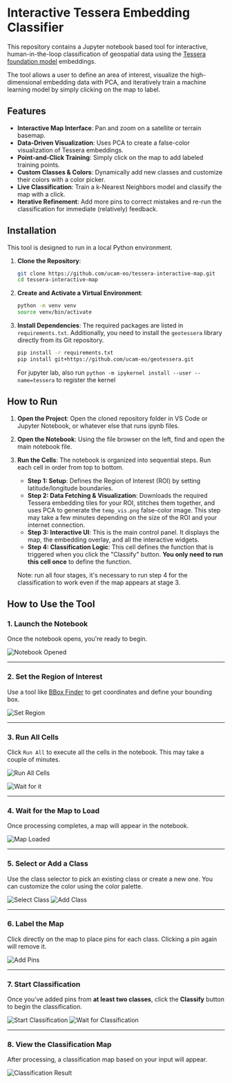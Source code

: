 # Interactive Tessera Embedding Classifier

This repository contains a Jupyter notebook based tool for interactive, human-in-the-loop classification of geospatial data using the [Tessera foundation model](https://github.com/ucam-eo/tessera) embeddings.

The tool allows a user to define an area of interest, visualize the high-dimensional embedding data with PCA, and iteratively train a machine learning model by simply clicking on the map to label.

## Features

-   **Interactive Map Interface**: Pan and zoom on a satellite or terrain basemap.
-   **Data-Driven Visualization**: Uses PCA to create a false-color visualization of Tessera embeddings.
-   **Point-and-Click Training**: Simply click on the map to add labeled training points.
-   **Custom Classes & Colors**: Dynamically add new classes and customize their colors with a color picker.
-   **Live Classification**: Train a k-Nearest Neighbors model and classify the map with a click.
-   **Iterative Refinement**: Add more pins to correct mistakes and re-run the classification for immediate (relatively) feedback.

## Installation

This tool is designed to run in a local Python environment.

1.  **Clone the Repository**:
    ```bash
    git clone https://github.com/ucam-eo/tessera-interactive-map.git
    cd tessera-interactive-map
    ```

2.  **Create and Activate a Virtual Environment**:
    ```bash
    python -m venv venv
    source venv/bin/activate
    ```

3.  **Install Dependencies**:
    The required packages are listed in `requirements.txt`. Additionally, you need to install the `geotessera` library directly from its Git repository.

    ```bash
    pip install -r requirements.txt
    pip install git+https://github.com/ucam-eo/geotessera.git
    ```
    For jupyter lab, also run `python -m ipykernel install --user --name=tessera` to register the kernel
    
## How to Run

1.  **Open the Project**:
    Open the cloned repository folder in VS Code or Jupyter Notebook, or whatever else that runs ipynb files.

2.  **Open the Notebook**:
    Using the file browser on the left, find and open the main notebook file.

3.  **Run the Cells**:
    The notebook is organized into sequential steps. Run each cell in order from top to bottom.

    -   **Step 1: Setup**: Defines the Region of Interest (ROI) by setting latitude/longitude boundaries.
    -   **Step 2: Data Fetching & Visualization**: Downloads the required Tessera embedding tiles for your ROI, stitches them together, and uses PCA to generate the `temp_vis.png` false-color image. This step may take a few minutes depending on the size of the ROI and your internet connection.
    -   **Step 3: Interactive UI**: This is the main control panel. It displays the map, the embedding overlay, and all the interactive widgets.
    -   **Step 4: Classification Logic**: This cell defines the function that is triggered when you click the "Classify" button. **You only need to run this cell once** to define the function.

    Note: run all four stages, it's necessary to run step 4 for the classification to work even if the map appears at stage 3.
    
## How to Use the Tool

### 1. Launch the Notebook

Once the notebook opens, you're ready to begin.

![Notebook Opened](img/step1.png)

---

### 2. Set the Region of Interest

Use a tool like [BBox Finder](http://bboxfinder.com) to get coordinates and define your bounding box.

![Set Region](img/step2.png)

---

### 3. Run All Cells

Click `Run All` to execute all the cells in the notebook. This may take a couple of minutes.

![Run All Cells](img/step3.png)

![Wait for it](img/step3-2.png)

---

### 4. Wait for the Map to Load

Once processing completes, a map will appear in the notebook.

![Map Loaded](img/step4.png)

---

### 5. Select or Add a Class

Use the class selector to pick an existing class or create a new one.
You can customize the color using the color palette.

![Select Class](img/step5.png)
![Add Class](img/step5-2.png)

---

### 6. Label the Map

Click directly on the map to place pins for each class.
Clicking a pin again will remove it.

![Add Pins](img/step6.png)

---

### 7. Start Classification

Once you’ve added pins from **at least two classes**, click the **Classify** button to begin the classification.

![Start Classification](img/step7.png)
![Wait for Classification](img/step7-2.png)

---

### 8. View the Classification Map

After processing, a classification map based on your input will appear.

![Classification Result](img/step8.png)

